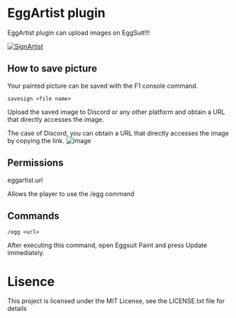 # EggArtist plugin
EggArtist plugin can upload images on EggSuit!!!

[![SignArtist](http://img.youtube.com/vi/wOhXxwy8P9Y/0.jpg)](https://www.youtube.com/watch?v=wOhXxwy8P9Y)

## How to save picture
Your painted picture can be saved with the F1 console command.
```
savesign <file name>
```

Upload the saved image to Discord or any other platform and obtain a URL that directly accesses the image.

The case of Discord, you can obtain a URL that directly accesses the image by copying the link.
![image](https://github.com/jerkypaisen/EggArtist/assets/136916794/23fd218f-d76e-4d7f-bd87-c99c421dffc1)



## Permissions
eggartist.url

Allows the player to use the /egg command


## Commands
```
/egg <url>
```
After executing this command, open Eggsuit Paint and press Update immediately.



# Lisence
This project is licensed under the MIT License, see the LICENSE.txt file for details
